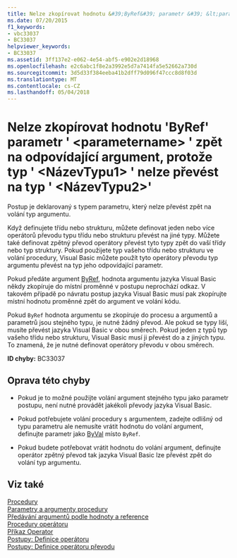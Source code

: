 ```yaml
---
title: Nelze zkopírovat hodnotu &#39;ByRef&#39; parametr &#39; &lt;parametername&gt; &#39; zpět na odpovídající argument, protože typ &#39; &lt;NázevTypu1&gt; &#39; nelze převést na typ &#39; &lt;NázevTypu2&gt;&#39;
ms.date: 07/20/2015
f1_keywords:
- vbc33037
- BC33037
helpviewer_keywords:
- BC33037
ms.assetid: 3ff137e2-e062-4e54-abf5-e902e2d18968
ms.openlocfilehash: e2c6abc1f8e2a3992e5d7a7414fa5e52662a730d
ms.sourcegitcommit: 3d5d33f384eeba41b2dff79d096f47ccc8d8f03d
ms.translationtype: MT
ms.contentlocale: cs-CZ
ms.lasthandoff: 05/04/2018
---
```

# <a name="cannot-copy-the-value-of-39byref39-parameter-39ltparameternamegt39-back-to-the-matching-argument-because-type-39lttypename1gt39-cannot-be-converted-to-type-39lttypename2gt39"></a>Nelze zkopírovat hodnotu &#39;ByRef&#39; parametr &#39; &lt;parametername&gt; &#39; zpět na odpovídající argument, protože typ &#39; &lt;NázevTypu1&gt; &#39; nelze převést na typ &#39; &lt;NázevTypu2&gt;&#39;
Postup je deklarovaný s typem parametru, který nelze převést zpět na volání typ argumentu.  
  
 Když definujete třídu nebo strukturu, můžete definovat jeden nebo více operátorů převodu typu třídu nebo strukturu převést na jiné typy. Můžete také definovat zpětný převod operátory převést tyto typy zpět do vaší třídy nebo typ struktury. Pokud použijete typ vašeho třídu nebo strukturu ve volání procedury, Visual Basic můžete použít tyto operátory převodu typ argumentu převést na typ jeho odpovídající parametr.  
  
 Pokud předáte argument [ByRef](../../visual-basic/language-reference/modifiers/byref.md), hodnota argumentu jazyka Visual Basic někdy zkopíruje do místní proměnné v postupu neprochází odkaz. V takovém případě po návratu postup jazyka Visual Basic musí pak zkopírujte místní hodnotu proměnné zpět do argument ve volání kódu.  
  
 Pokud `ByRef` hodnota argumentu se zkopíruje do procesu a argumentů a parametrů jsou stejného typu, je nutné žádný převod. Ale pokud se typy liší, musíte převést jazyka Visual Basic v obou směrech. Pokud jeden z typů typ vašeho třídu nebo strukturu, Visual Basic musí ji převést do a z jiných typu. To znamená, že je nutné definovat operátory převodu v obou směrech.  
  
 **ID chyby:** BC33037  
  
## <a name="to-correct-this-error"></a>Oprava této chyby  
  
-   Pokud je to možné použijte volání argument stejného typu jako parametr postupu, není nutné provádět jakékoli převody jazyka Visual Basic.  
  
-   Pokud potřebujete volání procedury s argumentem, zadejte odlišný od typu parametru ale nemusíte vrátit hodnotu do volání argument, definujte parametr jako [ByVal](../../visual-basic/language-reference/modifiers/byval.md) místo `ByRef`.  
  
-   Pokud budete potřebovat vrátit hodnotu do volání argument, definujte operátor zpětný převod tak jazyka Visual Basic lze převést zpět do volání typ argumentu.  
  
## <a name="see-also"></a>Viz také  
 [Procedury](../../visual-basic/programming-guide/language-features/procedures/index.md)  
 [Parametry a argumenty procedury](../../visual-basic/programming-guide/language-features/procedures/procedure-parameters-and-arguments.md)  
 [Předávání argumentů podle hodnoty a reference](../../visual-basic/programming-guide/language-features/procedures/passing-arguments-by-value-and-by-reference.md)  
 [Procedury operátoru](../../visual-basic/programming-guide/language-features/procedures/operator-procedures.md)  
 [Příkaz Operator](../../visual-basic/language-reference/statements/operator-statement.md)  
 [Postupy: Definice operátoru](../../visual-basic/programming-guide/language-features/procedures/how-to-define-an-operator.md)  
 [Postupy: Definice operátoru převodu](../../visual-basic/programming-guide/language-features/procedures/how-to-define-a-conversion-operator.md)

